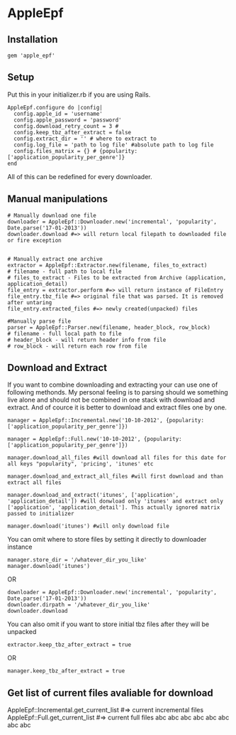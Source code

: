 # AppleEpf

## Installation

    gem 'apple_epf'

## Setup

  Put this in your initializer.rb if you are using Rails.

    AppleEpf.configure do |config|
      config.apple_id = 'username'
      config.apple_password = 'password'
      config.download_retry_count = 3 #
      config.keep_tbz_after_extract = false
      config.extract_dir = '' # where to extract to
      config.log_file = 'path to log file' #absolute path to log file
      config.files_matrix = {} # {popularity: ['application_popularity_per_genre']}
    end

  All of this can be redefined for every downloader.

## Manual manipulations

    # Manually download one file
    downloader = AppleEpf::Downloader.new('incremental', 'popularity', Date.parse('17-01-2013'))
    downloader.download #=> will return local filepath to downloaded file or fire exception


    # Manually extract one archive
    extractor = AppleEpf::Extractor.new(filename, files_to_extract)
    # filename - full path to local file
    # files_to_extract - Files to be extracted from Archive (application, application_detail)
    file_entry = extractor.perform #=> will return instance of FileEntry
    file_entry.tbz_file #=> original file that was parsed. It is removed after untaring
    file_entry.extracted_files #=> newly created(unpacked) files

    #Manually parse file
    parser = AppleEpf::Parser.new(filename, header_block, row_block)
    # filename - full local path to file
    # header_block - will return header info from file
    # row_block - will return each row from file

## Download and Extract
  If you want to combine downloading and extracting your can use one of following
  methonds. My personal feeling is to parsing should we something live alone and should not be combined in one stack with download and extract. And of cource it is better to download and extract files one by one.

    manager = AppleEpf::Incremental.new('10-10-2012', {popularity: ['application_popularity_per_genre']})

    manager = AppleEpf::Full.new('10-10-2012', {popularity: ['application_popularity_per_genre']})

    manager.download_all_files #will download all files for this date for all keys "popularity", 'pricing', 'itunes' etc

    manager.download_and_extract_all_files #will first download and than extract all files

    manager.download_and_extract('itunes', ['application', 'application_detail']) #will donwload only 'itunes' and extract only ['application', 'application_detail']. This actually ignored matrix passed to initializer

    manager.download('itunes') #will only download file

  You can omit where to store files by setting it directly to downloader instance

    manager.store_dir = '/whatever_dir_you_like'
    manager.download('itunes')

  OR

    downloader = AppleEpf::Downloader.new('incremental', 'popularity', Date.parse('17-01-2013'))
    downloader.dirpath = '/whatever_dir_you_like'
    downloader.download

  You can also omit if you want to store initial tbz files after they will be unpacked

    extractor.keep_tbz_after_extract = true

  OR

    manager.keep_tbz_after_extract = true


## Get list of current files avaliable for download

  AppleEpf::Incremental.get_current_list #=> current incremental files
  AppleEpf::Full.get_current_list #=> current full files
abc
abc
abc
abc
abc
abc
abc
abc
